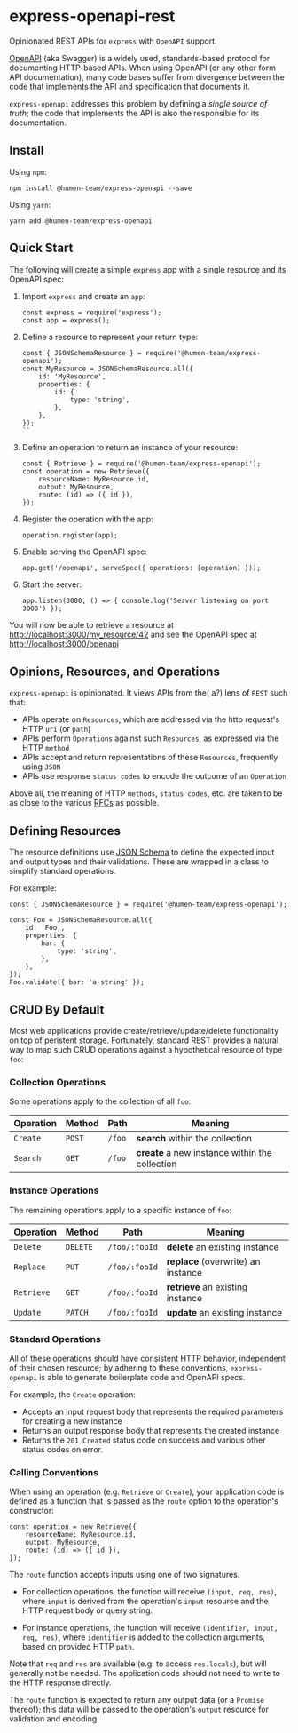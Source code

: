 # express-openapi-rest

Opinionated REST APIs for `express` with `OpenAPI` support.

[OpenAPI](https://swagger.io/docs/specification/about/) (aka Swagger) is a widely used,
standards-based protocol for documenting HTTP-based APIs. When using OpenAPI (or any
other form API documentation), many code bases suffer from divergence between the code
that implements the API and specification that documents it.

`express-openapi` addresses this problem by defining a *single source of truth*; the code
that implements the API is also the responsible for its documentation.


## Install

Using `npm`:

    npm install @humen-team/express-openapi --save

Using `yarn`:

    yarn add @humen-team/express-openapi


## Quick Start

The following will create a simple `express` app with a single resource and its OpenAPI spec:

 1. Import `express` and create an `app`:

    ```node
    const express = require('express');
    const app = express();
    ```

 2. Define a resource to represent your return type:

    ```node
    const { JSONSchemaResource } = require('@humen-team/express-openapi');
    const MyResource = JSONSchemaResource.all({
        id: 'MyResource',
        properties: {
            id: {
                type: 'string',
            },
        },
    });
    ``

 3. Define an operation to return an instance of your resource:

    ```node
    const { Retrieve } = require('@humen-team/express-openapi');
    const operation = new Retrieve({
        resourceName: MyResource.id,
        output: MyResource,
        route: (id) => ({ id }),
    });
    ```

 4. Register the operation with the app:

    ```node
    operation.register(app);
    ```

 5. Enable serving the OpenAPI spec:

    ```node
    app.get('/openapi', serveSpec({ operations: [operation] }));
    ```

 6. Start the server:

    ```node
    app.listen(3000, () => { console.log('Server listening on port 3000') });
    ```

You will now be able to retrieve a resource at [http://localhost:3000/my_resource/42]()
and see the OpenAPI spec at [http://localhost:3000/openapi]()


## Opinions, Resources, and Operations

`express-openapi` is opinionated. It views APIs from the( a?) lens of `REST` such that:

 -  APIs operate on `Resources`, which are addressed via the http request's HTTP `uri` (or `path`)
 -  APIs perform `Operations` against such `Resources`, as expressed via the HTTP `method`
 -  APIs accept and return representations of these `Resources`, frequently using `JSON`
 -  APIs use response `status codes` to encode the outcome of an `Operation`

Above all, the meaning of HTTP `methods`, `status codes`, etc. are taken to be as close to
the various [RFCs](https://tools.ietf.org/html/rfc2616) as possible.


## Defining Resources

The resource definitions use [JSON Schema](https://json-schema.org/) to define the expected
input and output types and their validations. These are wrapped in a class to simplify
standard operations.

For example:

```node
const { JSONSchemaResource } = require('@humen-team/express-openapi');

const Foo = JSONSchemaResource.all({
    id: 'Foo',
    properties: {
        bar: {
            type: 'string',
        },
    },
});
Foo.validate({ bar: 'a-string' });
```


## CRUD By Default

Most web applications provide create/retrieve/update/delete functionality on top of peristent
storage. Fortunately, standard REST provides a natural way to map such CRUD operations against
a hypothetical resource of type `foo`:


### Collection Operations

Some operations apply to the collection of all `foo`:

| Operation | Method | Path   | Meaning |
| --------- | ------ | ----   | ------- |
| `Create`  | `POST` | `/foo` | **search** within the collection |
| `Search`  | `GET`  | `/foo` | **create** a new instance within the collection |


### Instance Operations

The remaining operations apply to a specific instance of `foo`:

| Operation  | Method   | Path          | Meaning |
| ---------  | ------   | ----          | ------- |
| `Delete`   | `DELETE` | `/foo/:fooId` | **delete** an existing instance |
| `Replace`  | `PUT`    | `/foo/:fooId` | **replace** (overwrite) an instance |
| `Retrieve` | `GET`    | `/foo/:fooId` | **retrieve** an existing instance |
| `Update`   | `PATCH`  | `/foo/:fooId` | **update** an existing instance |


### Standard Operations

All of these operations should have consistent HTTP behavior, independent of their chosen resource; by
adhering to these conventions, `express-openapi` is able to generate boilerplate code and OpenAPI specs.

For example, the `Create` operation:
 -  Accepts an input request body that represents the required parameters for creating a new instance
 -  Returns an output response body that represents the created instance
 -  Returns the `201 Created` status code on success and various other status codes on error.


### Calling Conventions

When using an operation (e.g. `Retrieve` or `Create`), your application code is defined as a function
that is passed as the `route` option to the operation's constructor:

```node
const operation = new Retrieve({
    resourceName: MyResource.id,
    output: MyResource,
    route: (id) => ({ id }),
});
```

The `route` function accepts inputs using one of two signatures.

 -  For collection operations, the function will receive `(input, req, res)`, where `input`
    is derived from the operation's `input` resource and the HTTP request body or query string.

 -  For instance operations, the function will receive `(identifier, input, req, res)`, where
    `identifier` is added to the collection arguments, based on provided HTTP `path`.

Note that `req` and `res` are available (e.g. to access `res.locals`), but will generally not be
needed. The application code should not need to write to the HTTP response directly.

The `route` function is expected to return any output data (or a `Promise` thereof); this data will
be passed to the operation's `output` resource for validation and encoding.
